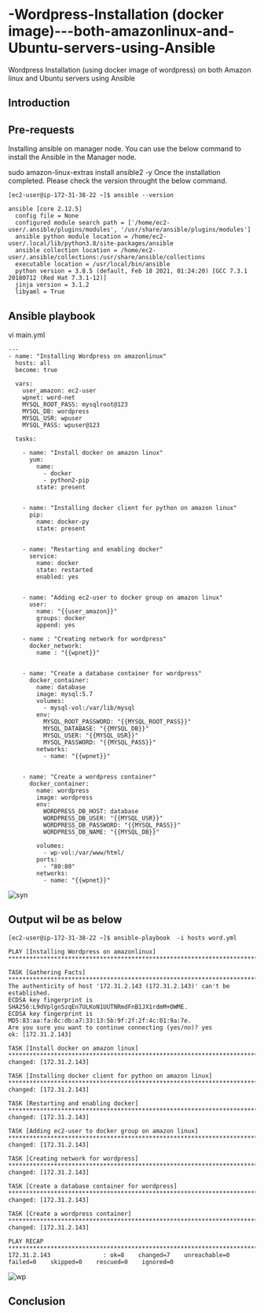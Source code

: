 # -Wordpress-Installation (docker image)---both-amazonlinux-and-Ubuntu-servers-using-Ansible
Wordpress Installation (using docker image of wordpress) on both Amazon linux and Ubuntu servers using Ansible

## Introduction

## Pre-requests
Installing ansible on manager node.
You can use the below command to install the Ansible in the Manager node.

sudo amazon-linux-extras install ansible2 -y
Once the installation completed. Please check the version throught the below command.

```
[ec2-user@ip-172-31-38-22 ~]$ ansible --version

ansible [core 2.12.5]
  config file = None
  configured module search path = ['/home/ec2-user/.ansible/plugins/modules', '/usr/share/ansible/plugins/modules']
  ansible python module location = /home/ec2-user/.local/lib/python3.8/site-packages/ansible
  ansible collection location = /home/ec2-user/.ansible/collections:/usr/share/ansible/collections
  executable location = /usr/local/bin/ansible
  python version = 3.8.5 (default, Feb 18 2021, 01:24:20) [GCC 7.3.1 20180712 (Red Hat 7.3.1-12)]
  jinja version = 3.1.2
  libyaml = True
```

## Ansible playbook
vi main.yml
```
---
- name: "Installing Wordpress on amazonlinux"
  hosts: all
  become: true

  vars:
    user_amazon: ec2-user
    wpnet: word-net
    MYSQL_ROOT_PASS: mysqlroot@123
    MYSQL_DB: wordpress
    MYSQL_USR: wpuser
    MYSQL_PASS: wpuser@123

  tasks:
  
    - name: "Install docker on amazon linux"
      yum:
        name:
          - docker
          - python2-pip
        state: present


    - name: "Installing docker client for python on amazon linux"
      pip:
        name: docker-py
        state: present   


    - name: "Restarting and enabling docker"
      service:
        name: docker
        state: restarted
        enabled: yes
        

    - name: "Adding ec2-user to docker group on amazon linux"
      user:
        name: "{{user_amazon}}"
        groups: docker
        append: yes

    - name : "Creating network for wordpress"
      docker_network:
        name : "{{wpnet}}"


    - name: "Create a database container for wordpress"
      docker_container:
        name: database
        image: mysql:5.7
        volumes:
          - mysql-vol:/var/lib/mysql
        env: 
          MYSQL_ROOT_PASSWORD: "{{MYSQL_ROOT_PASS}}"
          MYSQL_DATABASE: "{{MYSQL_DB}}"
          MYSQL_USER: "{{MYSQL_USR}}"
          MYSQL_PASSWORD: "{{MYSQL_PASS}}"
        networks: 
          - name: "{{wpnet}}"


    - name: "Create a wordpress container"
      docker_container:
        name: wordpress
        image: wordpress
        env: 
          WORDPRESS_DB_HOST: database
          WORDPRESS_DB_USER: "{{MYSQL_USR}}"
          WORDPRESS_DB_PASSWORD: "{{MYSQL_PASS}}"
          WORDPRESS_DB_NAME: "{{MYSQL_DB}}"

        volumes:
          - wp-vol:/var/www/html/
        ports:
          - "80:80"
        networks:
          - name: "{{wpnet}}"
```
        
 ![syn](https://user-images.githubusercontent.com/36097660/167087029-9359ba18-ca30-4b67-91a5-cc50dc7d4fb4.png)


        
        
   ## Output wil be as below
   ```
   [ec2-user@ip-172-31-38-22 ~]$ ansible-playbook  -i hosts word.yml 

PLAY [Installing Wordpress on amazonlinux] ***************************************************************************************************

TASK [Gathering Facts] ***********************************************************************************************************************
The authenticity of host '172.31.2.143 (172.31.2.143)' can't be established.
ECDSA key fingerprint is SHA256:L9dVplgn5zqEn7ULKoN1UUTNRmdFnB1JX1rdmM+OWME.
ECDSA key fingerprint is MD5:83:aa:fa:8c:db:a7:33:13:5b:9f:2f:2f:4c:01:9a:7e.
Are you sure you want to continue connecting (yes/no)? yes
ok: [172.31.2.143]

TASK [Install docker on amazon linux] ********************************************************************************************************
changed: [172.31.2.143]

TASK [Installing docker client for python on amazon linux] ***********************************************************************************
changed: [172.31.2.143]

TASK [Restarting and enabling docker] ********************************************************************************************************
 changed: [172.31.2.143]

TASK [Adding ec2-user to docker group on amazon linux] ***************************************************************************************
changed: [172.31.2.143]

TASK [Creating network for wordpress] ********************************************************************************************************
changed: [172.31.2.143]

TASK [Create a database container for wordpress] *********************************************************************************************
changed: [172.31.2.143]

TASK [Create a wordpress container] **********************************************************************************************************
changed: [172.31.2.143]

PLAY RECAP ***********************************************************************************************************************************
172.31.2.143               : ok=8    changed=7    unreachable=0    failed=0    skipped=0    rescued=0    ignored=0   
```
         
![wp](https://user-images.githubusercontent.com/36097660/167084077-f0871e78-b7b6-4f0b-8884-ff28fe70052c.png)

## Conclusion
